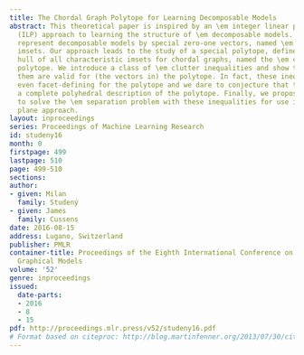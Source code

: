 ```yaml
---
title: The Chordal Graph Polytope for Learning Decomposable Models
abstract: This theoretical paper is inspired by an \em integer linear programming
  (ILP) approach to learning the structure of \em decomposable models. We intend to
  represent decomposable models by special zero-one vectors, named \em characteristic
  imsets. Our approach leads to the study of a special polytope, defined as the convex
  hull of all characteristic imsets for chordal graphs, named the \em chordal graph
  polytope. We introduce a class of \em clutter inequalities and show that all of
  them are valid for (the vectors in) the polytope. In fact, these inequalities are
  even facet-defining for the polytope and we dare to conjecture that they lead to
  a complete polyhedral description of the polytope. Finally, we propose an LP method
  to solve the \em separation problem with these inequalities for use in a cutting
  plane approach.
layout: inproceedings
series: Proceedings of Machine Learning Research
id: studeny16
month: 0
firstpage: 499
lastpage: 510
page: 499-510
sections: 
author:
- given: Milan
  family: Studený
- given: James
  family: Cussens
date: 2016-08-15
address: Lugano, Switzerland
publisher: PMLR
container-title: Proceedings of the Eighth International Conference on Probabilistic
  Graphical Models
volume: '52'
genre: inproceedings
issued:
  date-parts:
  - 2016
  - 8
  - 15
pdf: http://proceedings.mlr.press/v52/studeny16.pdf
# Format based on citeproc: http://blog.martinfenner.org/2013/07/30/citeproc-yaml-for-bibliographies/
---
```

